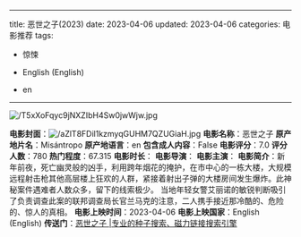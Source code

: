 
---
title: 恶世之子(2023)
date: 2023-04-06
updated: 2023-04-06
categories: 电影推荐
tags:

- 惊悚

- English (English)
- en
---

<img src="https://image.tmdb.org/t/p/original/T5xXoFqyc9jNXZIbH4Sw0jwWjw.jpg" alt="/T5xXoFqyc9jNXZIbH4Sw0jwWjw.jpg" title="/T5xXoFqyc9jNXZIbH4Sw0jwWjw.jpg">

**电影封面**：<img src="https://image.tmdb.org/t/p/w200/aZlT8FDil1kzmyqGUHM7QZUGiaH.jpg" alt="/aZlT8FDil1kzmyqGUHM7QZUGiaH.jpg" title="/aZlT8FDil1kzmyqGUHM7QZUGiaH.jpg">
**电影名称**：恶世之子
**原产地片名**：Misántropo
**原产地语言**：en
**包含成人内容**：False
**电影评分**：7.0
**评分人数**：780
**热门程度**：67.315
**电影时长**：
**电影导演**：
**电影主演**：
**电影简介**：新年前夜，死亡幽灵般的凶手，利用跨年烟花的掩护，在市中心的一栋大楼，大规模远程射击枪其他高层楼上狂欢的人群，紧接着射出子弹的大楼房间发生爆炸。此神秘案件遇难者人数众多，留下的线索极少。 当地年轻女警艾丽诺的敏锐判断吸引 了负责调查此案的联邦调查局长官兰马克的注意，二人携手接近那冷酷的、危险的、惊人的真相。
**电影上映时间**：2023-04-06
**电影上映国家**：English (English)
**传送门**：[恶世之子 |专业的种子搜索、磁力链接搜索引擎](https://movie.amd794.com:2083/?search=Mis%C3%A1ntropo&ordering=&mode=match_phrase&page_size=10&page=1)

